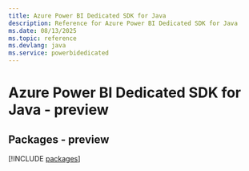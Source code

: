 ```yaml
---
title: Azure Power BI Dedicated SDK for Java
description: Reference for Azure Power BI Dedicated SDK for Java
ms.date: 08/13/2025
ms.topic: reference
ms.devlang: java
ms.service: powerbidedicated
---
```

# Azure Power BI Dedicated SDK for Java - preview
## Packages - preview
[!INCLUDE [packages](power-bi-dedicated-index.md)]